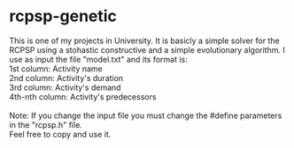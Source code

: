 # rcpsp-genetic

This is one of my projects in University. It is basicly a simple solver for the RCPSP using a stohastic constructive and a simple evolutionary algorithm.
I use as input the file "model.txt" and its format is:<br/>
1st column: Activity name <br/>
2nd column: Activity's duration <br/>
3rd column: Activity's demand <br/>
4th-nth column: Activity's predecessors <br/>
<br/>
Note: If you change the input file you must change the #define parameters in the "rcpsp.h" file.
<br/>
Feel free to copy and use it.

